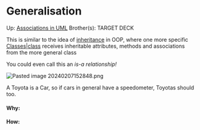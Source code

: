 # Generalisation

Up: [Associations in UML](associations_in_uml)
Brother(s):
TARGET DECK

This is similar to the idea of [inheritance](inheritance) in OOP, where one more specific [Classes|class](classes|class) receives inheritable attributes, methods and associations from the more general class

You could even call this an *is-a relationship!*

![Pasted image 20240207152848.png](pasted_image_20240207152848.png)

A Toyota is a Car, so if cars in general have a speedometer, Toyotas should too.



































#### Why:
#### How:









